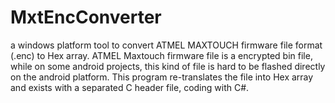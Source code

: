 # MxtEncConverter
a windows platform tool to convert ATMEL MAXTOUCH firmware file format (.enc) to Hex array.
ATMEL Maxtouch firmware file is a encrypted bin file, while on some android projects, this kind of file is hard to be flashed directly on the android platform. This program re-translates the file into Hex array and exists with a separated C header file, coding with C#.
